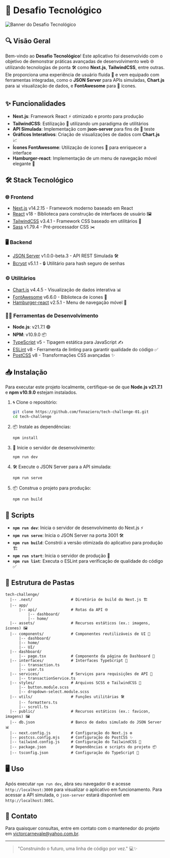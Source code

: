 # 🚀 Desafio Tecnológico

![Banner do Desafio Tecnológico](https://via.placeholder.com/800x200.png?text=Tech+Challenge)

## 🔍 Visão Geral
Bem-vindo ao **Desafio Tecnológico**! Este aplicativo foi desenvolvido com o objetivo de demonstrar práticas avançadas de desenvolvimento web 🌐 utilizando tecnologias de ponta 🛠️ como **Next.js**, **TailwindCSS**, entre outras. Ele proporciona uma experiência de usuário fluida 🤝 e vem equipado com ferramentas integradas, como o **JSON Server** para APIs simuladas, **Chart.js** para 📊 visualização de dados, e **FontAwesome** para 🎨 ícones.

## ✨ Funcionalidades
- **Next.js**: Framework React ⚡ otimizado e pronto para produção
- **TailwindCSS**: Estilização 🎨 utilizando um paradigma de utilitários
- **API Simulada**: Implementação com **json-server** para fins de 🧪 teste
- **Gráficos Interativos**: Criação de visualizações de dados com **Chart.js** 📈
- **Ícones FontAwesome**: Utilização de ícones 🎨 para enriquecer a interface
- **Hamburger-react**: Implementação de um menu de navegação móvel elegante 📱

## 🛠️ Stack Tecnológico

### 🌐 Frontend
- [Next.js](https://nextjs.org/) v14.2.15 - Framework moderno baseado em React
- [React](https://reactjs.org/) v18 - Biblioteca para construção de interfaces de usuário 🖼️
- [TailwindCSS](https://tailwindcss.com/) v3.4.1 - Framework CSS baseado em utilitários 🎨
- [Sass](https://sass-lang.com/) v1.79.4 - Pré-processador CSS ✂️

### 🖥️ Backend
- [JSON Server](https://github.com/typicode/json-server) v1.0.0-beta.3 - API REST Simulada 🛠️
- [Bcrypt](https://www.npmjs.com/package/bcrypt) v5.1.1 - 🔒 Utilitário para hash seguro de senhas

### ⚙️ Utilitários
- [Chart.js](https://www.chartjs.org/) v4.4.5 - Visualização de dados interativa 📊
- [FontAwesome](https://fontawesome.com/) v6.6.0 - Biblioteca de ícones 🎨
- [Hamburger-react](https://hamburger-react.netlify.app/) v2.5.1 - Menu de navegação móvel 📱

### 🧑‍💻 Ferramentas de Desenvolvimento
- **Node.js**: v21.7.1 🟢
- **NPM**: v10.9.0 📦
- [TypeScript](https://www.typescriptlang.org/) v5 - Tipagem estática para JavaScript ✍️
- [ESLint](https://eslint.org/) v8 - Ferramenta de linting para garantir qualidade do código ✅
- [PostCSS](https://postcss.org/) v8 - Transformações CSS avançadas ✨

## 📥 Instalação
Para executar este projeto localmente, certifique-se de que **Node.js v21.7.1** e **npm v10.9.0** estejam instalados.

1. 🌀 Clone o repositório:
   ```sh
   git clone https://github.com/fonaziero/tech-challenge-01.git
   cd tech-challenge
   ```

2. 📦 Instale as dependências:
   ```sh
   npm install
   ```

3. 🚀 Inicie o servidor de desenvolvimento:
   ```sh
   npm run dev
   ```

4. 🛠️ Execute o JSON Server para a API simulada:
   ```sh
   npm run serve
   ```

5. 📦 Construa o projeto para produção:
   ```sh
   npm run build
   ```

## 📜 Scripts
- **`npm run dev`**: Inicia o servidor de desenvolvimento do Next.js ⚡
- **`npm run serve`**: Inicia o JSON Server na porta 3001 🛠️
- **`npm run build`**: Constrói a versão otimizada do aplicativo para produção 🏗️
- **`npm run start`**: Inicia o servidor de produção 🚀
- **`npm run lint`**: Executa o ESLint para verificação de qualidade do código ✅

## 📂 Estrutura de Pastas
```
tech-challenge/
  |-- .next/                 # Diretório de build do Next.js 🏗️
  |-- app/
      |-- api/               # Rotas da API 🌐
          |-- dashboard/
          |-- home/
  |-- assets/                # Recursos estáticos (ex.: imagens, ícones) 🖼️
  |-- components/            # Componentes reutilizáveis de UI 🔄
      |-- dashboard/
      |-- home/
      |-- UI/
  |-- dashboard/
      |-- page.tsx           # Componente da página de Dashboard 📄
  |-- interfaces/            # Interfaces TypeScript 📑
      |-- transaction.ts
      |-- user.ts
  |-- services/              # Serviços para requisições de API 🔌
      |-- transactionService.ts
  |-- styles/                # Arquivos SCSS e TailwindCSS 🎨
      |-- button.module.scss
      |-- dropdown-select.module.scss
  |-- utils/                 # Funções utilitárias 🛠️
      |-- formatters.ts
      |-- scroll.ts
  |-- public/                # Recursos estáticos (ex.: favicon, imagens) 🖼️
  |-- db.json                # Banco de dados simulado do JSON Server 📊
  |-- next.config.js         # Configuração do Next.js ⚙️
  |-- postcss.config.mjs     # Configuração do PostCSS ✨
  |-- tailwind.config.js     # Configuração do TailwindCSS 🎨
  |-- package.json           # Dependências e scripts do projeto 📦
  |-- tsconfig.json          # Configuração do TypeScript 📑
```

## 🖥️ Uso
Após executar `npm run dev`, abra seu navegador 🌐 e acesse `http://localhost:3000` para visualizar o aplicativo em funcionamento. Para acessar a API simulada, o `json-server` estará disponível em `http://localhost:3001`.


## 📧 Contato
Para quaisquer consultas, entre em contato com o mantenedor do projeto em [victorcarnevale@yahoo.com.br](mailto:victorcarnevale@yahoo.com.br).

---

> "Construindo o futuro, uma linha de código por vez." 💻✨

